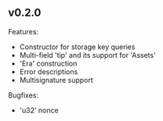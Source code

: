 ## v0.2.0

Features:

- Constructor for storage key queries
- Multi-field 'tip' and its support for 'Assets'
- 'Era' construction
- Error descriptions
- Multisignature support

Bugfixes:

- 'u32' nonce


